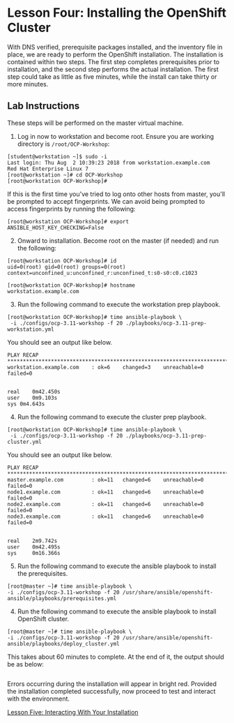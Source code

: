 # Lesson Four: Installing the OpenShift Cluster

With DNS verified, prerequisite packages installed, and the inventory file in place, we are ready to perform the OpenShift installation. The installation is contained within two steps. The first step completes prerequisites prior to installation, and the second step performs the actual installation. The first step could take as little as five minutes, while the install can take thirty or more minutes.

## Lab Instructions

These steps will be performed on the master virtual machine. 

1. Log in now to workstation and become root. Ensure you are working directory is ```/root/OCP-Workshop```:
```
[student@workstation ~]$ sudo -i
Last login: Thu Aug  2 10:39:23 2018 from workstation.example.com
Red Hat Enterprise Linux 7
[root@workstation ~]# cd OCP-Workshop
[root@workstation OCP-Workshop]#
```
If this is the first time you've tried to log onto other hosts from master, you'll be prompted to accept fingerprints. We can avoid being prompted to access fingerprints by running the following:
```
[root@workstation OCP-Workshop]# export ANSIBLE_HOST_KEY_CHECKING=False
```

2. Onward to installation. Become root on the master (if needed) and run the following:
```
[root@workstation OCP-Workshop]# id
uid=0(root) gid=0(root) groups=0(root) context=unconfined_u:unconfined_r:unconfined_t:s0-s0:c0.c1023

[root@workstation OCP-Workshop]# hostname
workstation.example.com
```

3. Run the following command to execute the workstation prep playbook.
```
[root@workstation OCP-Workshop]# time ansible-playbook \
 -i ./configs/ocp-3.11-workshop -f 20 ./playbooks/ocp-3.11-prep-workstation.yml
```

You should see an output like below.
```
PLAY RECAP **************************************************************************************************************************************************************
workstation.example.com    : ok=6    changed=3    unreachable=0    failed=0   


real	0m42.450s
user	0m9.103s
sys	0m4.643s
```

4. Run the following command to execute the cluster prep playbook.
```
[root@workstation OCP-Workshop]# time ansible-playbook \
 -i ./configs/ocp-3.11-workshop -f 20 ./playbooks/ocp-3.11-prep-cluster.yml
```

You should see an output like below.
```
PLAY RECAP **************************************************************************************************************************************************************
master.example.com         : ok=11   changed=6    unreachable=0    failed=0   
node1.example.com          : ok=11   changed=6    unreachable=0    failed=0   
node2.example.com          : ok=11   changed=6    unreachable=0    failed=0   
node3.example.com          : ok=11   changed=6    unreachable=0    failed=0   


real	2m9.742s
user	0m42.495s
sys	    0m16.366s
```

5. Run the following command to execute the ansible playbook to install the prerequisites.
```
[root@master ~]# time ansible-playbook \
-i ./configs/ocp-3.11-workshop -f 20 /usr/share/ansible/openshift-ansible/playbooks/prerequisites.yml
```

4. Run the following command to execute the ansible playbook to install OpenShift cluster.
```
[root@master ~]# time ansible-playbook \
-i ./configs/ocp-3.11-workshop -f 20 /usr/share/ansible/openshift-ansible/playbooks/deploy_cluster.yml
```

This takes about 60 minutes to complete. At the end of it, the output should be as below:
```
```
Errors occurring during the installation will appear in bright red. Provided the installation completed successfully, now proceed to test and interact with the environment.

[Lesson Five: Interacting With Your Installation](05-lesson-interacting.md)
